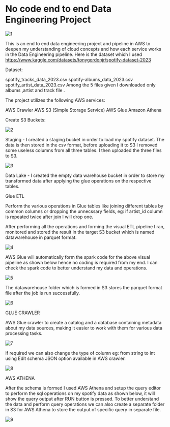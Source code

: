 # No code end to end Data Engineering Project


![1](https://github.com/ChadTPape/No-code-end-to-end-Data-Engineering-Project/assets/131377285/72587afc-2e66-4581-bb25-a39acb439693)


This is an end to end data engineering project and pipeline in AWS to deepen my understanding of cloud concepts and how each service works in the Data Engineering pipeline. Here is the dataset which I used https://www.kaggle.com/datasets/tonygordonjr/spotify-dataset-2023

Dataset:

spotify_tracks_data_2023.csv
spotify-albums_data_2023.csv
spotify_artist_data_2023.csv
Among the 5 files given I downloaded only albums ,artist and track file .

The project utilizes the following AWS services:

AWS Crawler
AWS S3 (Simple Storage Service)
AWS Glue
Amazon Athena

Create S3 Buckets:

![2](https://github.com/ChadTPape/No-code-end-to-end-Data-Engineering-Project/assets/131377285/51ab699d-c6ba-434b-8996-43dc6e6eb9a0)


Staging - I created a staging bucket in order to load my spotify dataset. The data is then stored in the csv format, before uploading it to S3 I removed some useless columns from all three tables. I then uploaded the three files to S3.

![3](https://github.com/ChadTPape/No-code-end-to-end-Data-Engineering-Project/assets/131377285/1f940185-8311-4ae1-8cff-35ab5992e267)



Data Lake - I created the empty data warehouse bucket in order to store my transformed data after applying the glue operations on the respective tables.

Glue ETL

Perform the various operations in Glue tables like joining different tables by common columns or dropping the unnecssary fields, eg: if artist_id column is repeated twice after join I will drop one.

After performing all the operations and forming the visual ETL pipeline I ran, monitored and stored the result in the target S3 bucket which is named datawarehouse in parquet format.


![4](https://github.com/ChadTPape/No-code-end-to-end-Data-Engineering-Project/assets/131377285/e1498803-7bcc-4bbd-9ffb-435f07f3125c)



AWS Glue will automatically form the spark code for the above visual pipeline as shown below hence no coding is required from my end. I can check the spark code to better understand my data and operations.


![5](https://github.com/ChadTPape/No-code-end-to-end-Data-Engineering-Project/assets/131377285/310c6573-4d74-4aae-bf11-d258b1204e4f)



The datawarehouse folder which is formed in S3 stores the parquet format file after the job is run successfully.


![6](https://github.com/ChadTPape/No-code-end-to-end-Data-Engineering-Project/assets/131377285/ed8d5959-f7f0-45b6-a2e7-1f315f677ff2)



GLUE CRAWLER

AWS Glue crawler to create a catalog and a database containing metadata about my data sources, making it easier to work with them for various data processing tasks.


![7](https://github.com/ChadTPape/No-code-end-to-end-Data-Engineering-Project/assets/131377285/119caaca-3afb-4351-8b83-4963130ad7ce)



If required we can also change the type of column eg: from string to int using Edit schema JSON option available in AWS crawler.


![8](https://github.com/ChadTPape/No-code-end-to-end-Data-Engineering-Project/assets/131377285/bf52df1a-ea5e-4712-9b88-025f16c6f978)



AWS ATHENA

After the schema is formed I used AWS Athena and setup the query editor to perform the sql operations on my spotify data as shown below, it will show the query output after RUN button is pressed. To better understand the data and perform query operations we can also create a separate folder in S3 for AWS Athena to store the output of specific query in separate file.


![9](https://github.com/ChadTPape/No-code-end-to-end-Data-Engineering-Project/assets/131377285/123600c7-95f5-4aa2-a0a1-daeefd48de32)
